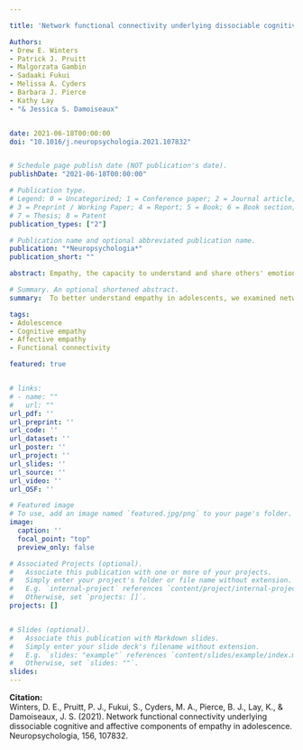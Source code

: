 ```yaml
---

title: 'Network functional connectivity underlying dissociable cognitive and affective components of empathy in adolescence'

Authors: 
- Drew E. Winters
- Patrick J. Pruitt 
- Malgorzata Gambin
- Sadaaki Fukui
- Melissa A. Cyders 
- Barbara J. Pierce 
- Kathy Lay
- "& Jessica S. Damoiseaux"


date: 2021-06-18T00:00:00
doi: "10.1016/j.neuropsychologia.2021.107832"


# Schedule page publish date (NOT publication's date).
publishDate: "2021-06-18T00:00:00"

# Publication type.
# Legend: 0 = Uncategorized; 1 = Conference paper; 2 = Journal article;
# 3 = Preprint / Working Paper; 4 = Report; 5 = Book; 6 = Book section;
# 7 = Thesis; 8 = Patent
publication_types: ["2"]

# Publication name and optional abbreviated publication name.
publication: "*Neuropsychologia*"
publication_short: ""

abstract: Empathy, the capacity to understand and share others' emotions, can occur through cognitive and affective components. These components are different conceptually, behaviorally, and in the brain. Neuroimaging task-based research in adolescents and adults document that cognitive empathy associates with the default mode and frontoparietal networks, whereas regions of the salience network underlie affective empathy. However, cognitive empathy is slower to mature than affective empathy and the extant literature reveals considerable developmental differences between adolescent and adult brains within and between these three networks. We extend previous work by examining empathy's association with functional connectivity within and between these networks in adolescents. Participants (n = 84, aged 13–17; 46.4% female) underwent resting state fMRI and completed self-report measures (Interpersonal Reactivity Index) for empathy as part of a larger Nathan-Kline Institute study. Regression analyses revealed adolescents reporting higher cognitive empathy had higher within DMN connectivity. Post hoc analysis revealed cognitive empathy's association within DMN connectivity is independent of affective empathy or empathy in general; and this association is driven by positive pairwise connections between the bilateral angular gyri and medial prefrontal cortex. These results suggest introspective cognitive processes related to the DMN are specifically important for cognitive empathy in adolescence.

# Summary. An optional shortened abstract.
summary:  To better understand empathy in adolescents, we examined network level functional connections in adolescent brains that associate with cognitive and affective empathy.

tags:
- Adolescence
- Cognitive empathy
- Affective empathy
- Functional connectivity

featured: true


# links:
# - name: ""
#   url: ""
url_pdf: ''
url_preprint: ''
url_code: ''
url_dataset: ''
url_poster: ''
url_project: ''
url_slides: ''
url_source: ''
url_video: ''
url_OSF: ''

# Featured image
# To use, add an image named `featured.jpg/png` to your page's folder. 
image:
  caption: ''
  focal_point: "top"
  preview_only: false

# Associated Projects (optional).
#   Associate this publication with one or more of your projects.
#   Simply enter your project's folder or file name without extension.
#   E.g. `internal-project` references `content/project/internal-project/index.md`.
#   Otherwise, set `projects: []`.
projects: []


# Slides (optional).
#   Associate this publication with Markdown slides.
#   Simply enter your slide deck's filename without extension.
#   E.g. `slides: "example"` references `content/slides/example/index.md`.
#   Otherwise, set `slides: ""`.
slides: 
---
```

**Citation:**  
Winters, D. E., Pruitt, P. J., Fukui, S., Cyders, M. A., Pierce, B. J., Lay, K., & Damoiseaux, J. S. (2021). Network functional connectivity underlying dissociable cognitive and affective components of empathy in adolescence. Neuropsychologia, 156, 107832.








